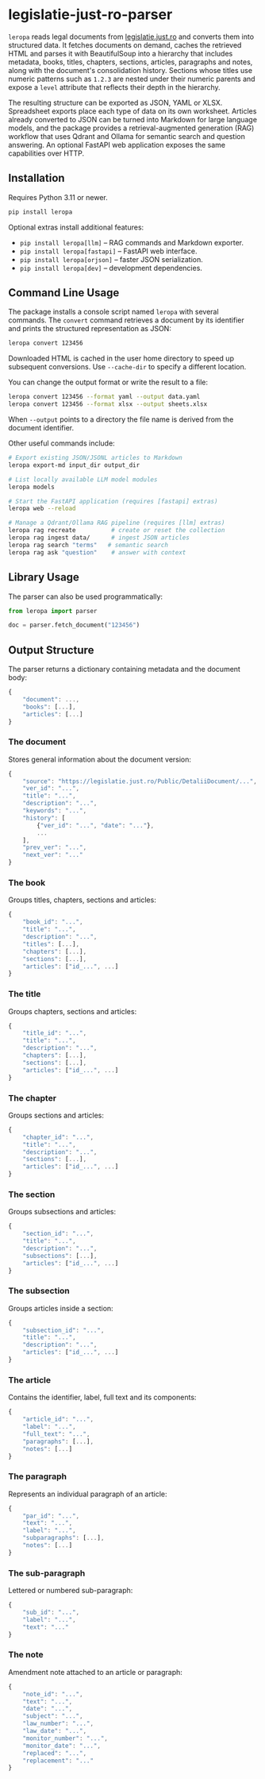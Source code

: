 # legislatie-just-ro-parser

`leropa` reads legal documents from
[legislatie.just.ro](https://legislatie.just.ro/) and converts them into
structured data. It fetches documents on demand, caches the retrieved HTML and
parses it with BeautifulSoup into a hierarchy that includes metadata,
books, titles, chapters, sections, articles, paragraphs and notes, along with
the document's consolidation history. Sections whose titles use numeric
patterns such as ``1.2.3`` are nested under their numeric parents and expose a
``level`` attribute that reflects their depth in the hierarchy.

The resulting structure can be exported as JSON, YAML or XLSX. Spreadsheet
exports place each type of data on its own worksheet. Articles already
converted to JSON can be turned into Markdown for large language models, and
the package provides a retrieval-augmented generation (RAG) workflow that uses
Qdrant and Ollama for semantic search and question answering. An optional
FastAPI web application exposes the same capabilities over HTTP.

## Installation

Requires Python 3.11 or newer.

```bash
pip install leropa
```

Optional extras install additional features:

- `pip install leropa[llm]` – RAG commands and Markdown exporter.
- `pip install leropa[fastapi]` – FastAPI web interface.
- `pip install leropa[orjson]` – faster JSON serialization.
- `pip install leropa[dev]` – development dependencies.

## Command Line Usage

The package installs a console script named `leropa` with several commands.
The `convert` command retrieves a document by its identifier and prints the
structured representation as JSON:

```bash
leropa convert 123456
```

Downloaded HTML is cached in the user home directory to speed up subsequent
conversions. Use `--cache-dir` to specify a different location.

You can change the output format or write the result to a file:

```bash
leropa convert 123456 --format yaml --output data.yaml
leropa convert 123456 --format xlsx --output sheets.xlsx
```

When `--output` points to a directory the file name is derived from the document
identifier.

Other useful commands include:

```bash
# Export existing JSON/JSONL articles to Markdown
leropa export-md input_dir output_dir

# List locally available LLM model modules
leropa models

# Start the FastAPI application (requires [fastapi] extras)
leropa web --reload

# Manage a Qdrant/Ollama RAG pipeline (requires [llm] extras)
leropa rag recreate          # create or reset the collection
leropa rag ingest data/      # ingest JSON articles
leropa rag search "terms"   # semantic search
leropa rag ask "question"    # answer with context
```

## Library Usage

The parser can also be used programmatically:

```python
from leropa import parser

doc = parser.fetch_document("123456")
```

## Output Structure

The parser returns a dictionary containing metadata and the document body:

```js
{
    "document": ..., 
    "books": [...],
    "articles": [...]
}
```

### The document

Stores general information about the document version:

```js
{
    "source": "https://legislatie.just.ro/Public/DetaliiDocument/...",
    "ver_id": "...",
    "title": "...",
    "description": "...",
    "keywords": "...",
    "history": [
        {"ver_id": "...", "date": "..."},
        ...
    ],
    "prev_ver": "...",
    "next_ver": "..."
}
```

### The book

Groups titles, chapters, sections and articles:

```js
{
    "book_id": "...",
    "title": "...",
    "description": "...",
    "titles": [...],
    "chapters": [...],
    "sections": [...],
    "articles": ["id_...", ...]
}
```

### The title

Groups chapters, sections and articles:

```js
{
    "title_id": "...",
    "title": "...",
    "description": "...",
    "chapters": [...],
    "sections": [...],
    "articles": ["id_...", ...]
}
```

### The chapter

Groups sections and articles:

```js
{
    "chapter_id": "...",
    "title": "...",
    "description": "...",
    "sections": [...],
    "articles": ["id_...", ...]
}
```

### The section

Groups subsections and articles:

```js
{
    "section_id": "...",
    "title": "...",
    "description": "...",
    "subsections": [...],
    "articles": ["id_...", ...]
}
```

### The subsection

Groups articles inside a section:

```js
{
    "subsection_id": "...",
    "title": "...",
    "description": "...",
    "articles": ["id_...", ...]
}
```

### The article

Contains the identifier, label, full text and its components:

```js
{
    "article_id": "...",
    "label": "...",
    "full_text": "...",
    "paragraphs": [...],
    "notes": [...]
}
```

### The paragraph

Represents an individual paragraph of an article:

```js
{
    "par_id": "...",
    "text": "...",
    "label": "...",
    "subparagraphs": [...],
    "notes": [...]
}
```

### The sub-paragraph

Lettered or numbered sub-paragraph:

```js
{
    "sub_id": "...",
    "label": "...",
    "text": "..."
}
```

### The note

Amendment note attached to an article or paragraph:

```js
{
    "note_id": "...",
    "text": "...",
    "date": "...",
    "subject": "...",
    "law_number": "...",
    "law_date": "...",
    "monitor_number": "...",
    "monitor_date": "...",
    "replaced": "...",
    "replacement": "..."
}
```
